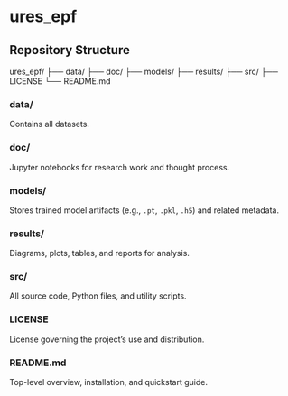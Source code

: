 # ures_epf

## Repository Structure
ures_epf/
├── data/
├── doc/
├── models/
├── results/
├── src/
├── LICENSE
└── README.md

### data/
Contains all datasets.

### doc/
Jupyter notebooks for research work and thought process.

### models/
Stores trained model artifacts (e.g., `.pt`, `.pkl`, `.h5`) and related metadata.

### results/
Diagrams, plots, tables, and reports for analysis.

### src/
All source code, Python files, and utility scripts.

### LICENSE
License governing the project’s use and distribution.

### README.md
Top-level overview, installation, and quickstart guide.
